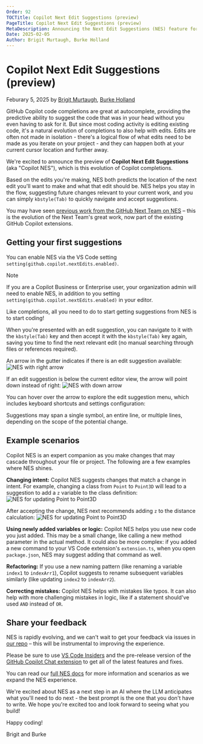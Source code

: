 ```yaml
---
Order: 92
TOCTitle: Copilot Next Edit Suggestions (preview)
PageTitle: Copilot Next Edit Suggestions (preview)
MetaDescription: Announcing the Next Edit Suggestions (NES) feature for GitHub Copilot in Visual Studio Code.
Date: 2025-02-05
Author: Brigit Murtaugh, Burke Holland
---
```


# Copilot Next Edit Suggestions (preview)
Feburary 5, 2025 by [Brigit Murtaugh](https://github.com/bamurtaugh), [Burke Holland](https://github.com/burkeholland)

GitHub Copilot code completions are great at autocomplete, providing the predictive ability to suggest the code that was in your head without you even having to ask for it. But since most coding activity is editing existing code, it's a natural evolution of completions to also help with edits. Edits are often not made in isolation - there's a logical flow of what edits need to be made as you iterate on your project - and they can happen both at your current cursor location and further away.

We're excited to announce the preview of **Copilot Next Edit Suggestions** (aka "Copilot NES"), which is this evolution of Copilot completions.

Based on the edits you're making, NES both predicts the location of the next edit you'll want to make and what that edit should be. NES helps you stay in the flow, suggesting future changes relevant to your current work, and you can simply `kbstyle(Tab)` to quickly navigate and accept suggestions.

<!-- TODO: Video about NES from Rob -->

You may have seen [previous work from the GitHub Next Team on NES](https://githubnext.com/projects/copilot-next-edit-suggestions/) – this is the evolution of the Next Team's great work, now part of the existing GitHub Copilot extensions.

## Getting your first suggestions
You can enable NES via the VS Code setting `setting(github.copilot.nextEdits.enabled)`.

> [!NOTE]
> If you are a Copilot Business or Enterprise user, your organization admin will need to enable NES, in addition to you setting `setting(github.copilot.nextEdits.enabled)` in your editor.
<!-- TODO: Any other details or actionable link? -->

Like completions, all you need to do to start getting suggestions from NES is to start coding!

When you're presented with an edit suggestion, you can navigate to it with the `kbstyle(Tab)` key and then accept it with the `kbstyle(Tab)` key again, saving you time to find the next relevant edit (no manual searching through files or references required).

An arrow in the gutter indicates if there is an edit suggestion available:
![NES with right arrow](scan-right-highlight.png)

If an edit suggestion is below the current editor view, the arrow will point down instead of right:
![NES with down arrow](scan-down-highlight.png)

You can hover over the arrow to explore the edit suggestion menu, which includes keyboard shortcuts and settings configuration:

<!-- TODO: Add image -->

Suggestions may span a single symbol, an entire line, or multiple lines, depending on the scope of the potential change.

## Example scenarios
Copilot NES is an expert companion as you make changes that may cascade throughout your file or project. The following are a few examples where NES shines.

**Changing intent:** Copilot NES suggests changes that match a change in intent. For example, changing a class from `Point` to `Point3D` will lead to a suggestion to add a `z` variable to the class definition:
![NES for updating Point to Point3D](point3d.png)

After accepting the change, NES next recommends adding `z` to the distance calculation:
![NES for updating Point to Point3D](point3d-distance.png)

**Using newly added variables or logic:** Copilot NES helps you use new code you just added. This may be a small change, like calling a new method parameter in the actual method. It could also be more complex: if you added a new command to your VS Code extension's `extension.ts`, when you open `package.json`, NES may suggest adding that command as well.

**Refactoring:** If you use a new naming pattern (like renaming a variable `index1` to `indexArr1`), Copilot suggests to rename subsequent variables similarly (like updating `index2` to `indexArr2`).


**Correcting mistakes:** Copilot NES helps with mistakes like typos. It can also help with more challenging mistakes in logic, like if a statement should've used `AND` instead of `OR`.
<!-- TODO: Add image -->

## Share your feedback
NES is rapidly evolving, and we can't wait to get your feedback via issues in [our repo](https://github.com/microsoft/vscode-copilot-release) – this will be instrumental to improving the experience.

Please be sure to use [VS Code Insiders](https://code.visualstudio.com/insiders/) and the pre-release version of the [GitHub Copilot Chat extension](https://marketplace.visualstudio.com/items?itemName=GitHub.copilot-chat) to get all of the latest features and fixes.

You can read our [full NES docs](aka.ms/gh-copilot-nes-docs) for more information and scenarios as we expand the NES experience.

We're excited about NES as a next step in an AI where the LLM anticipates what you'll need to do next - the best prompt is the one that you don't have to write. We hope you're excited too and look forward to seeing what you build!

Happy coding!

Brigit and Burke
